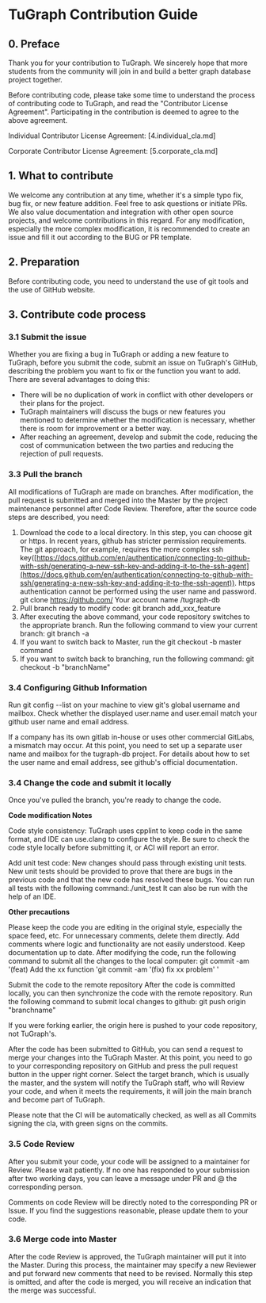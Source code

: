 # TuGraph Contribution Guide

## 0. Preface

Thank you for your contribution to TuGraph. We sincerely hope that more students from the community will join in and build a better graph database project together.

Before contributing code, please take some time to understand the process of contributing code to TuGraph, and read the "Contributor License Agreement". Participating in the contribution is deemed to agree to the above agreement.

Individual Contributor License Agreement: [4.individual_cla.md]

Corporate Contributor License Agreement: [5.corporate_cla.md]

## 1. What to contribute

We welcome any contribution at any time, whether it's a simple typo fix, bug fix, or new feature addition. Feel free to ask questions or initiate PRs. We also value documentation and integration with other open source projects, and welcome contributions in this regard. For any modification, especially the more complex modification, it is recommended to create an issue and fill it out according to the BUG or PR template.

## 2. Preparation

Before contributing code, you need to understand the use of git tools and the use of GitHub website.

## 3. Contribute code process

### 3.1 Submit the issue

Whether you are fixing a bug in TuGraph or adding a new feature to TuGraph, before you submit the code, submit an issue on TuGraph's GitHub, describing the problem you want to fix or the function you want to add. There are several advantages to doing this:

- There will be no duplication of work in conflict with other developers or their plans for the project.
- TuGraph maintainers will discuss the bugs or new features you mentioned to determine whether the modification is necessary, whether there is room for improvement or a better way.
- After reaching an agreement, develop and submit the code, reducing the cost of communication between the two parties and reducing the rejection of pull requests.

### 3.3 Pull the branch

All modifications of TuGraph are made on branches. After modification, the pull request is submitted and merged into the Master by the project maintenance personnel after Code Review. Therefore, after the source code steps are described, you need:

1. Download the code to a local directory. In this step, you can choose git or https. In recent years, github has stricter permission requirements. The git approach, for example, requires the more complex ssh key([https://docs.github.com/en/authentication/connecting-to-github-with-ssh/generating-a-new-ssh-key-and-adding-it-to-the-ssh-agent](https://docs.github.com/en/authentication/connecting-to-github-with-ssh/generating-a-new-ssh-key-and-adding-it-to-the-ssh-agent)). https authentication cannot be performed using the user name and password. git clone https://github.com/ Your account name /tugraph-db
2. Pull branch ready to modify code:
   git branch add_xxx_feature
3. After executing the above command, your code repository switches to the appropriate branch. Run the following command to view your current branch: git branch -a
4. If you want to switch back to Master, run the git checkout -b master command
5. If you want to switch back to branching, run the following command: git checkout -b "branchName"

### 3.4 Configuring Github Information

Run git config --list on your machine to view git's global username and mailbox. Check whether the displayed user.name and user.email match your github user name and email address.

If a company has its own gitlab in-house or uses other commercial GitLabs, a mismatch may occur. At this point, you need to set up a separate user name and mailbox for the tugraph-db project. For details about how to set the user name and email address, see github's official documentation.

### 3.4 Change the code and submit it locally

Once you've pulled the branch, you're ready to change the code.

**Code modification Notes**

Code style consistency: TuGraph uses cpplint to keep code in the same format, and IDE can use.clang to configure the style. Be sure to check the code style locally before submitting it, or ACI will report an error.

Add unit test code: New changes should pass through existing unit tests. New unit tests should be provided to prove that there are bugs in the previous code and that the new code has resolved these bugs. You can run all tests with the following command:./unit_test
It can also be run with the help of an IDE.

**Other precautions**

Please keep the code you are editing in the original style, especially the space feed, etc. For unnecessary comments, delete them directly. Add comments where logic and functionality are not easily understood. Keep documentation up to date. After modifying the code, run the following command to submit all the changes to the local computer:
git commit -am '(feat) Add the xx function 'git commit -am '(fix) fix xx problem' '

Submit the code to the remote repository
After the code is committed locally, you can then synchronize the code with the remote repository. Run the following command to submit local changes to github: git push origin "branchname"

If you were forking earlier, the origin here is pushed to your code repository, not TuGraph's.

After the code has been submitted to GitHub, you can send a request to merge your changes into the TuGraph Master. At this point, you need to go to your corresponding repository on GitHub and press the pull request button in the upper right corner. Select the target branch, which is usually the master, and the system will notify the TuGraph staff, who will Review your code, and when it meets the requirements, it will join the main branch and become part of TuGraph.

Please note that the CI will be automatically checked, as well as all Commits signing the cla, with green signs on the commits.

### 3.5 Code Review

After you submit your code, your code will be assigned to a maintainer for Review. Please wait patiently. If no one has responded to your submission after two working days, you can leave a message under PR and @ the corresponding person.

Comments on code Review will be directly noted to the corresponding PR or Issue. If you find the suggestions reasonable, please update them to your code.

### 3.6 Merge code into Master

After the code Review is approved, the TuGraph maintainer will put it into the Master. During this process, the maintainer may specify a new Reviewer and put forward new comments that need to be revised. Normally this step is omitted, and after the code is merged, you will receive an indication that the merge was successful.
